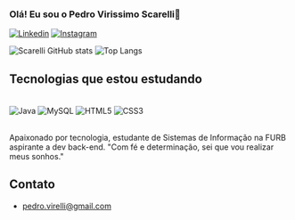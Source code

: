### Olá! Eu sou o Pedro Virissimo Scarelli👋

[![Linkedin](https://img.shields.io/badge/LinkedIn-0077B5?style=for-the-badge&logo=linkedin&logoColor=white)](https://www.linkedin.com/in/pedro-scarelli/)
[![Instagram](https://img.shields.io/badge/Instagram-E4405F?style=for-the-badge&logo=instagram&logoColor=white)](https://www.instagram.com/pvscarelli/)

![Scarelli GitHub stats](https://github-readme-stats.vercel.app/api?username=pvscarelli&show_icons=true&theme=onedark)
![Top Langs](https://github-readme-stats.vercel.app/api/top-langs/?username=pvscarelli&layout=compact)

## Tecnologias que estou estudando

<div style= "display: inline_block"><br/>
<img align= "center" alt="Java" src="	https://img.shields.io/badge/Java-ED8B00?style=for-the-badge&logo=openjdk&logoColor=white" /> 
<img align= "center" alt="MySQL" src="https://img.shields.io/badge/MySQL-00000F?style=for-the-badge&logo=mysql&logoColor=white" />
<img align= "center" alt="HTML5" src="https://img.shields.io/badge/HTML5-E34F26?style=for-the-badge&logo=html5&logoColor=white" />
<img align= "center" alt="CSS3" src="https://img.shields.io/badge/CSS3-1572B6?style=for-the-badge&logo=css3&logoColor=white" />

</div><br/>

Apaixonado por tecnologia, estudante de Sistemas de Informação na FURB aspirante a dev back-end. "Com fé e determinação, sei que vou realizar meus sonhos."

##  Contato

- pedro.virelli@gmail.com
